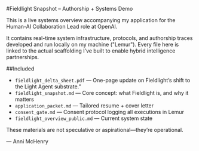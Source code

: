 #Fieldlight Snapshot – Authorship + Systems Demo

This is a live systems overview accompanying my application for the Human-AI Collaboration Lead role at OpenAI.

It contains real-time system infrastructure, protocols, and authorship traces developed and run locally on my machine ("Lemur"). Every file here is linked to the actual scaffolding I’ve built to enable hybrid intelligence partnerships.

##Included

- `fieldlight_delta_sheet.pdf` — One-page update on Fieldlight’s shift to the Light Agent substrate.”
- `fieldlight_snapshot.md` — Core concept: what Fieldlight is, and why it matters
- `application_packet.md` — Tailored resume + cover letter
- `consent_gate.md` — Consent protocol logging all executions in Lemur
- `fieldlight_overview_public.md` — Current system state

These materials are not speculative or aspirational—they’re operational.

— Anni McHenry

